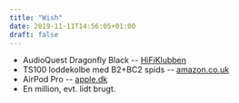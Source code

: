 ```yaml
---
title: "Wish"
date: 2019-11-11T14:56:05+01:00
draft: false
---
```

- AudioQuest Dragonfly Black -- [HiFiKlubben](https://www.hifiklubben.dk/stereo/da-konvertere/audioquest-dragonfly-black--da-konverter/)
- TS100 loddekolbe med B2+BC2 spids -- [amazon.co.uk](https://www.amazon.co.uk/GoBuying-Programmable-Pocket-size-Soldering-Acceleration/dp/B072Z9B9YS/)
- AirPod Pro -- [apple.dk](https://www.apple.com/dk/shop/product/MWP22ZM/A/airpods-pro)
- En million, evt. lidt brugt.
